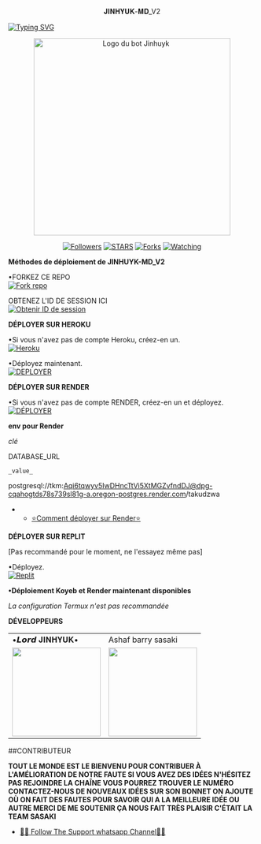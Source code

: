 <p align="center">
𝐉𝐈𝐍𝐇𝐘𝐔𝐊-𝐌𝐃_V2
</p>

<a href="https://git.io/typing-svg"><img src="https://readme-typing-svg.demolab.com?font=Black+Ops+One&size=50&pause=1000&color=DAA520&center=true&width=910&height=100&lines=MERCI+POUR+AVOIR+CHOISI+JINHUYK-MD_V2;BOT+MULTI+DISPOSITIFS+WHATSAPP" alt="Typing SVG" /></a>
</p>

<p align="center">
  <a href="https://github.com/KangJinhuyk">
    <img alt="Logo du bot Jinhuyk" height="400" src="https://i.imgur.com/1YWlaIx.jpeg">
  </a>
</p>

<p align="center">
  <a href="https://github.com/KangJinhuyk?tab=followers"><img title="Followers" src="https://img.shields.io/github/followers/Ch77a?label=Followers&style=social"></a>
  <a href="https://github.com/KangJinhuyk/JINHUYK-MD_V2/stargazers/"><img title="STARS" src="https://img.shields.io/github/stars/KangJinhuyk/JINHUYK-MD_V2?&style=social"></a>
  <a href="https://github.com/KangJinhuyk/JINHUYK-MD_V2/network/members"><img title="Forks" src="https://img.shields.io/github/forks/KangJinhuyk/JINHUYK-MD_V2?style=social"></a>
  <a href="https://github.com/KangJinhuyk/JINHUYK-MD_V2/watchers"><img title="Watching" src="https://img.shields.io/github/watchers/KangJinhuyk/JINHUYK-MD_V2?label=Watching&style=social"></a>
</p>

 **Méthodes de déploiement de JINHUYK-MD_V2**

•FORKEZ CE REPO
 <br>
 <a href='https://github.com/KangJinhuyk/JINHUYK-MD_V2/fork' target="_blank"><img alt='Fork repo' src='https://img.shields.io/badge/Fork-black?style=for-the-badge&logo=git&logoColor=white'/></a>

 OBTENEZ L'ID DE SESSION ICI
 <br>
 <a href='https://unknown-md-sessions-generator-1.onrender.com' target="_blank"><img alt='Obtenir ID de session' src='https://img.shields.io/badge/Get session id-blue?style=for-the-badge&logo=opencv&logoColor=white'/></a> 

**DÉPLOYER SUR HEROKU**

•Si vous n'avez pas de compte Heroku, créez-en un.
   <br>
    <a href='https://signup.heroku.com/' target="_blank"><img alt='Heroku' src='https://img.shields.io/badge/-Créer-purple?style=for-the-badge&logo=heroku&logoColor=white'/></a>

•Déployez maintenant.
    <br>
    <a href='https://dashboard.heroku.com/new?template=https://github.com/KangJinhuyk/JINHUYK-MD_V2' target="_blank"><img alt='DEPLOYER' src='https://img.shields.io/badge/-DEPLOY-purple?style=for-the-badge&logo=heroku&logoColor=white'/></a>

**DÉPLOYER SUR RENDER**

•Si vous n'avez pas de compte RENDER, créez-en un et déployez.
    <br>
    <a href='https://dashboard.render.com/select-repo?type=web' target="_blank"><img alt='DÉPLOYER' src='https://img.shields.io/badge/-DEPLOY-black?style=for-the-badge&logo=render&logoColor=white'/></a>

**env pour Render**

_clé_



DATABASE_URL
```
_value_

```
postgresql://tkm:Aqi6tqwyv5IwDHncTtVi5XtMGZvfndDJ@dpg-cqahogtds78s739sl81g-a.oregon-postgres.render.com/takudzwa

* * [⭐️Comment déployer sur Render⭐️](https://youtu.be/FiRpFMZZrMU?si=tyLUSRBqLt4wyfK-)


**DÉPLOYER SUR REPLIT**

[Pas recommandé pour le moment, ne l'essayez même pas]

•Déployez.
    <br>
    <a href='https://replit.com/github/KangJinhuyk/JINHUYK-MD_V2' target="_blank"><img alt='Replit' src='https://img.shields.io/badge/-Déployer-red?style=for-the-badge&logo=replit&logoColor=white'/></a>

**•Déploiement Koyeb et Render maintenant disponibles**

_La configuration Termux n'est pas recommandée_

**DÉVELOPPEURS**

<table>
  <tr>
    <td>•𝙇𝙤𝙧𝙙 𝐉𝚰𝚴𝚮𝐘𝐔𝐊•</td>
    <td>Ashaf barry sasaki</td>
  </tr>
  <tr>
    <td><a href="https://github.com/KangJinhuyk"><img src="https://i.imgur.com/1YWlaIx.jpeg" width="180"</td>
    <td><a href="https://github.com/BarryAllen100"><img src="https://i.imgur.com/TAGPcMC.jpeg" width="180"</td>
  </tr>
</table>

##CONTRIBUTEUR

**TOUT LE MONDE EST LE BIENVENU POUR CONTRIBUER À L'AMÉLIORATION DE NOTRE FAUTE SI VOUS AVEZ DES IDÉES N'HÉSITEZ PAS REJOINDRE LA CHAÎNE VOUS POURREZ TROUVER LE NUMÉRO CONTACTEZ-NOUS DE NOUVEAUX IDÉES SUR SON BONNET ON AJOUTE OÙ ON FAIT DES FAUTES POUR SAVOIR QUI A LA MEILLEURE IDÉE OU AUTRE MERCI DE ME SOUTENIR ÇA NOUS FAIT TRÈS PLAISIR C'ÉTAIT LA TEAM SASAKI**


* [🧑‍💻 Follow The Support whatsapp Channel🧑‍💻](https://whatsapp.com/channel/0029Vajrhmz96H4IsEjh4a41)
